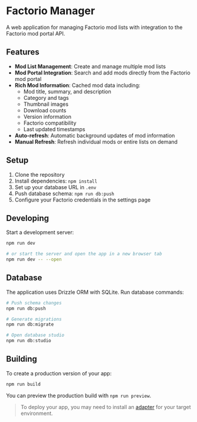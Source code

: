 # Factorio Manager

A web application for managing Factorio mod lists with integration to the Factorio mod portal API.

## Features

- **Mod List Management**: Create and manage multiple mod lists
- **Mod Portal Integration**: Search and add mods directly from the Factorio mod portal
- **Rich Mod Information**: Cached mod data including:
  - Mod title, summary, and description
  - Category and tags
  - Thumbnail images
  - Download counts
  - Version information
  - Factorio compatibility
  - Last updated timestamps
- **Auto-refresh**: Automatic background updates of mod information
- **Manual Refresh**: Refresh individual mods or entire lists on demand

## Setup

1. Clone the repository
2. Install dependencies: `npm install`
3. Set up your database URL in `.env`
4. Push database schema: `npm run db:push`
5. Configure your Factorio credentials in the settings page

## Developing

Start a development server:

```bash
npm run dev

# or start the server and open the app in a new browser tab
npm run dev -- --open
```

## Database

The application uses Drizzle ORM with SQLite. Run database commands:

```bash
# Push schema changes
npm run db:push

# Generate migrations
npm run db:migrate

# Open database studio
npm run db:studio
```

## Building

To create a production version of your app:

```bash
npm run build
```

You can preview the production build with `npm run preview`.

> To deploy your app, you may need to install an [adapter](https://svelte.dev/docs/kit/adapters) for your target environment.
